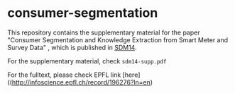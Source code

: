 consumer-segmentation
=====================

This repository contains the supplementary material for the paper 
"Consumer Segmentation and Knowledge Extraction from Smart Meter and Survey Data" , which is published in [SDM14](http://www.siam.org/meetings/sdm14/).

For the supplementary material, check <code>sdm14-supp.pdf</code>

For the fulltext, please check EPFL link [here]((http://infoscience.epfl.ch/record/196276?ln=en)
